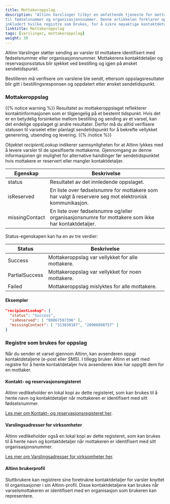 ```yaml
---
title: Mottakeroppslag
description: "Altinn Varslinger tilbyr en omfattende tjeneste for mottakeroppslag for varsler sendt
til fødselsnummer og organisasjonsnummer. Denne artikkelen forklarer oppslagsprosessen,
inkludert hvilke registre som brukes, for å sikre nøyaktige kontaktdetaljer og levering."
linktitle: Mottakeroppslag
tags: [varslinger, mottakeroppslag]
weight: 30
---
```



Altinn Varslinger støtter sending av varsler til mottakere identifisert med fødselsnummer eller organisasjonsnummer.
Mottakerens kontaktdetaljer og reservasjonsstatus blir sjekket ved bestilling og igjen på ønsket sendetidspunkt.

Bestilleren må verifisere om varslene ble sendt, ettersom oppslagsresultater blir gitt i bestillingsresponsen og oppdatert etter ønsket sendetidspunkt.

### Mottakeroppslag
{{% notice warning  %}}
Resultatet av mottakeroppslaget reflekterer kontaktinformasjonen som er tilgjengelig på et bestemt tidspunkt.
Hvis det er en betydelig forsinkelse mellom bestilling og sending av et varsel, kan det endelige oppslaget gi andre resultater.
Derfor må du alltid verifisere statusen til varselet etter planlagt sendetidspunkt for å bekrefte vellykket generering, utsending og levering.
{{% /notice %}}


Objektet _recipientLookup_ indikerer sannsynligheten for at Altinn lykkes med å levere varsler
til de spesifiserte mottakerne. Gjennomgang av denne informasjonen gir mulighet for alternative handlinger før sendetidspunktet hvis mottakere er reservert eller mangler kontaktdetaljer.

| Egenskap       | Beskrivelse                                                                                                   |
| -------------- | ------------------------------------------------------------------------------------------------------------- |
| status         | Resultatet av det innledende oppslaget.                                                                             |
| isReserved     | En liste over fødselsnumre for mottakere som har valgt å reservere seg mot elektronisk kommunikasjon.    |
| missingContact | En liste over fødselsnumre og/eller organisasjonsnumre for mottakere som ikke har kontaktdetaljer.       |

Status-egenskapen kan ha en av tre verdier:

| Status         | Beskrivelse                                        |
| -------------- | -------------------------------------------------- |
| Success        | Mottakeroppslag var vellykket for alle mottakere.  |
| PartialSuccess | Mottakeroppslag var vellykket for noen mottakere.  |
| Failed         | Mottakeroppslag mislyktes for alle mottakere.      |


#### Eksempler
```json
"recipientLookup": {
  "status": "Success",
  "isReserved": [ "08867597396" ],
  "missingContact": [ "313830187", "20906898757" ]
}
```


### Registre som brukes for oppslag

Når du sender et varsel gjennom Altinn, kan avsenderen oppgi kontaktdetaljene (e-post eller SMS).
I tillegg bruker Altinn et sett med registre for å hente kontaktdetaljer hvis avsenderen ikke har oppgitt dem for en mottaker.

#### Kontakt- og reservasjonsregisteret

Altinn vedlikeholder en lokal kopi av dette registeret, som kan brukes til å hente
navn og kontaktdetaljer når mottakeren er identifisert med sitt fødselsnummer.

[Les mer om Kontakt- og reservasjonsregisteret her](https://eid.difi.no/en/privacy-policy/privacy-policy-common-contact-register-krr).

#### Varslingsadresser for virksomheter

Altinn vedlikeholder også en lokal kopi av dette registeret,
som kan brukes til å hente navn og kontaktdetaljer når mottakeren er identifisert med sitt organisasjonsnummer.

[Les mer om Varslingsadresser for virksomheter her](https://www.brreg.no/en/other-topics/notification-addresses-to-apply-in-public-administration/?nocache=1704206499405).


#### Altinn brukerprofil

Sluttbrukere kan registrere sine foretrukne kontaktdetaljer for varsler knyttet til organisasjoner
i sin Altinn-profil. Disse kontaktdetaljene kan brukes når varselsmottakeren er identifisert med en organisasjon som brukeren kan representere.